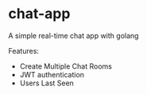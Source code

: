 # chat-app
A simple real-time chat app with golang

Features:
  -  Create Multiple Chat Rooms 
  - JWT authentication
  - Users Last Seen
  
